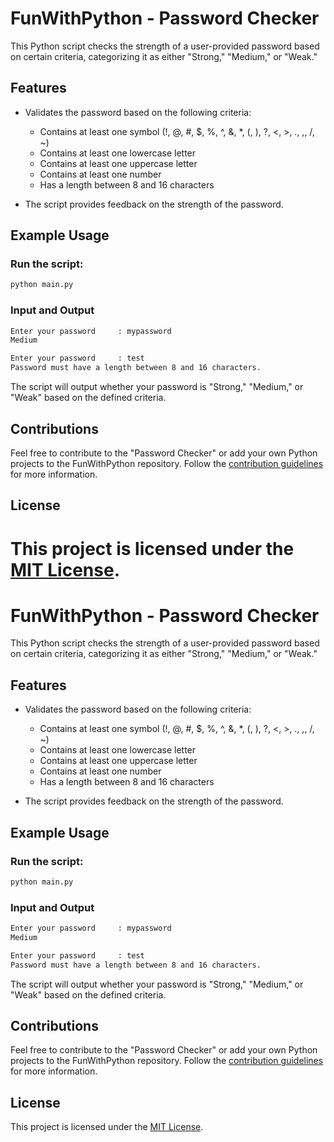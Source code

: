 # FunWithPython - Password Checker

This Python script checks the strength of a user-provided password based on certain criteria, categorizing it as either "Strong," "Medium," or "Weak."

## Features

- Validates the password based on the following criteria:

  - Contains at least one symbol (!, @, #, $, %, ^, &, \*, (, ), ?, <, >, ., ,, /, ~)
  - Contains at least one lowercase letter
  - Contains at least one uppercase letter
  - Contains at least one number
  - Has a length between 8 and 16 characters

- The script provides feedback on the strength of the password.

## Example Usage

### Run the script:

```bash
python main.py
```

### Input and Output

```bash
Enter your password     : mypassword
Medium

Enter your password     : test
Password must have a length between 8 and 16 characters.
```

The script will output whether your password is "Strong," "Medium," or "Weak" based on the defined criteria.

## Contributions

Feel free to contribute to the "Password Checker" or add your own Python projects to the FunWithPython repository. Follow the [contribution guidelines](/CONTRIBUTING.md) for more information.

## License

This project is licensed under the [MIT License](/LICENSE).
=======
# FunWithPython - Password Checker

This Python script checks the strength of a user-provided password based on certain criteria, categorizing it as either "Strong," "Medium," or "Weak."

## Features

- Validates the password based on the following criteria:

  - Contains at least one symbol (!, @, #, $, %, ^, &, \*, (, ), ?, <, >, ., ,, /, ~)
  - Contains at least one lowercase letter
  - Contains at least one uppercase letter
  - Contains at least one number
  - Has a length between 8 and 16 characters

- The script provides feedback on the strength of the password.

## Example Usage

### Run the script:

```bash
python main.py
```

### Input and Output

```bash
Enter your password     : mypassword
Medium

Enter your password     : test
Password must have a length between 8 and 16 characters.
```

The script will output whether your password is "Strong," "Medium," or "Weak" based on the defined criteria.

## Contributions

Feel free to contribute to the "Password Checker" or add your own Python projects to the FunWithPython repository. Follow the [contribution guidelines](/CONTRIBUTING.md) for more information.

## License

This project is licensed under the [MIT License](/LICENSE).
